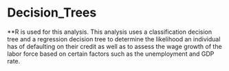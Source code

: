 # Decision_Trees
**R is used for this analysis. This analysis uses a classification decision tree and a regression decision tree to determine the likelihood an individual has of defaulting on their credit as well as to assess the wage growth of the labor force based on certain factors such as the unemployment and GDP rate.
